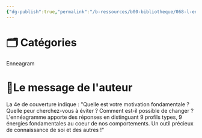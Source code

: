 ```yaml
---
{"dg-publish":true,"permalink":"/b-ressources/b00-bibliotheque/068-l-enneagramme-nathalie-leclef-bonnefoi-johanna-crainmark/","title":"L'ennéagramme","tags":["📓Book"],"noteIcon":""}
---
```



# 🗂 Catégories 
Enneagram

# 📍Le message de l'auteur
La 4e de couverture indique : "Quelle est votre motivation fondamentale ? Quelle peur cherchez-vous à éviter ? Comment est-il possible de changer ? L'ennéagramme apporte des réponses en distinguant 9 profils types, 9 énergies fondamentales au coeur de nos comportements. Un outil précieux de connaissance de soi et des autres !"